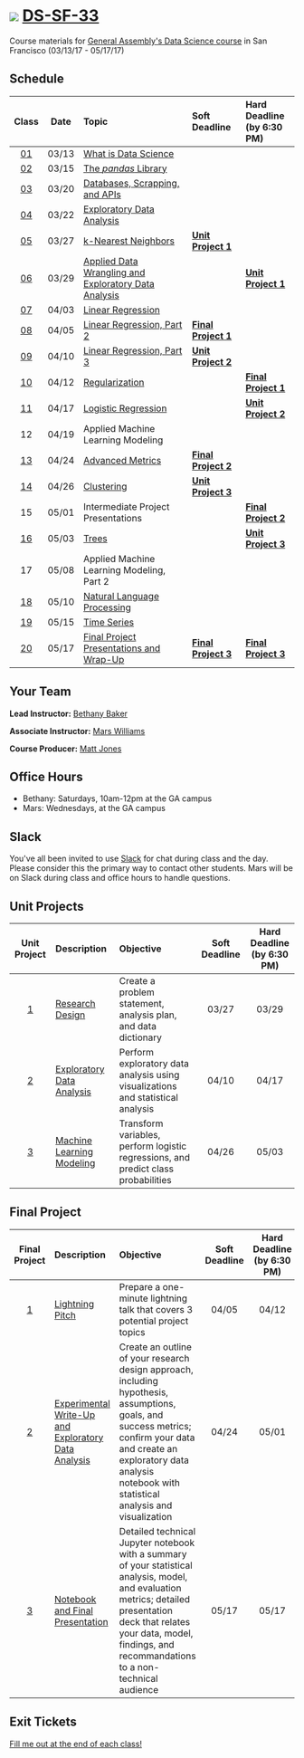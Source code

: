 # ![](https://ga-dash.s3.amazonaws.com/production/assets/logo-9f88ae6c9c3871690e33280fcf557f33.png) [DS-SF-33](https://github.com/ga-students/DS-SF-33)

Course materials for [General Assembly's Data Science course](https://generalassemb.ly/education/data-science/san-francisco) in San Francisco (03/13/17 - 05/17/17)

## Schedule

| Class | Date | Topic | Soft Deadline | Hard Deadline<br/>(by 6:30 PM) |
|:---:|:---:|:---|:---|:---|
| [01](./classes/01) | 03/13 | [What is Data Science](http://slides.com/bethanymsimmons/deck-1?token=Gp4h8zav) | | |
| [02]() | 03/15 | [The _pandas_ Library]() | | |
| [03](./classes/03) | 03/20 | [Databases, Scrapping, and APIs](./classes/03) | | |
| [04](./classes/04) | 03/22 | [Exploratory Data Analysis](./classes/04) | | |
| [05](./classes/05) | 03/27 | [k-Nearest Neighbors](./classes/05) | **[Unit Project 1](./unit-project/1)** | |
| [06](./classes/06) | 03/29 | [Applied Data Wrangling and Exploratory Data Analysis](./classes/06) | | **[Unit Project 1](./unit-project/1)** |
| [07](./classes/07) | 04/03 | [Linear Regression](./classes/07) | | |
| [08](./classes/08) | 04/05 | [Linear Regression, Part 2](./classes/08) | **[Final Project 1](./final-project/1)** | |
| [09](./classes/09) | 04/10 | [Linear Regression, Part 3](./classes/09) | **[Unit Project 2](./unit-project/2)** | |
| [10](./classes/10) | 04/12 | [Regularization](./classes/10) | | **[Final Project 1](./final-project/1)** |
| [11](./classes/11) | 04/17 | [Logistic Regression](./classes/11) | | **[Unit Project 2](./unit-project/2)** |
| 12 | 04/19 | Applied Machine Learning Modeling | | |
| [13](./classes/13) | 04/24 | [Advanced Metrics](./classes/13) | **[Final Project 2](./final-project/2)** | |
| [14](./classes/14) | 04/26 | [Clustering](./classes/14) | **[Unit Project 3](./unit-project/3)** | |
| 15 | 05/01 | Intermediate Project Presentations | | **[Final Project 2](./final-project/2)** |
| [16](./classes/16) | 05/03 | [Trees](./classes/16) | | **[Unit Project 3](./unit-project/3)** |
| 17 | 05/08 | Applied Machine Learning Modeling, Part 2 | | |
| [18](./classes/18) | 05/10 | [Natural Language Processing](./classes/18) | | |
| [19](./classes/19) | 05/15 | [Time Series](./classes/19) | | |
| [20](./classes/20) | 05/17 | [Final Project Presentations and Wrap-Up](./classes/20) | **[Final Project 3](./final-project/3)** | **[Final Project 3](./final-project/3)** |

## Your Team

**Lead Instructor:** [Bethany Baker](mailto:bakerbethanymarie@gmail.com)

**Associate Instructor:** [Mars Williams](mailto:metaphor.formation@gmail.com)

**Course Producer:** [Matt Jones](mailto:studentservicesSF@ga.co)

## Office Hours

- Bethany: Saturdays, 10am-12pm at the GA campus
- Mars: Wednesdays, at the GA campus

## Slack

You've all been invited to use [Slack](https://ds-sf-33.slack.com) for chat during class and the day.  Please consider this the primary way to contact other students.  Mars will be on Slack during class and office hours to handle questions.

## Unit Projects

| Unit Project | Description | Objective | Soft Deadline | Hard Deadline<br/>(by 6:30 PM) |
|:---:|:---|:---|:---:|:---:|
| [1](./unit-project/1) | [Research Design](./unit-project/1) | Create a problem statement, analysis plan, and data dictionary | 03/27 | 03/29 |
| [2](./unit-project/2) | [Exploratory Data Analysis](./unit-project/2) | Perform exploratory data analysis using visualizations and statistical analysis | 04/10 | 04/17 |
| [3](./unit-project/3) | [Machine Learning Modeling](./unit-project/3) | Transform variables, perform logistic regressions, and predict class probabilities | 04/26 | 05/03 |

## Final Project

| Final Project | Description | Objective | Soft Deadline | Hard Deadline<br/>(by 6:30 PM) |
|:---:|:---|:---|:---:|:---:|
| [1](./final-project/1) | [Lightning Pitch](./final-project/1) | Prepare a one-minute lightning talk that covers 3 potential project topics | 04/05 | 04/12 |
| [2](./final-project/2) | [Experimental Write-Up and Exploratory Data Analysis](./final-project/2) | Create an outline of your research design approach, including hypothesis, assumptions, goals, and success metrics; confirm your data and create an exploratory data analysis notebook with statistical analysis and visualization | 04/24 | 05/01 |
| [3](./final-project/3) | [Notebook and Final Presentation](./final-project/3) | Detailed technical Jupyter notebook with a summary of your statistical analysis, model, and evaluation metrics; detailed presentation deck that relates your data, model, findings, and recommandations to a non-technical audience | 05/17 | 05/17 |

## Exit Tickets

[Fill me out at the end of each class!]()
